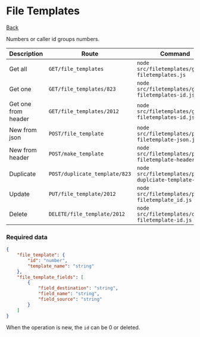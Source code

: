 # File Templates
[Back](../README.md#menu)

Numbers or caller id groups numbers.

| Description | Route | Command
|-------------|-------|---------|
|Get all |`GET/file_templates`|`node src/filetemplates/get-filetemplates.js`|
|Get one |`GET/file_templates/823`|`node src/filetemplates/get-filetemplates-id.js`|
|Get one from header|`GET/file_templates/2012`|`node src/filetemplates/get-filetemplates-id.js`| 
|New from json |`POST/file_template`|`node src/filetemplates/post-filetemplate-json.js`|  
|New from header |`POST/make_template`|`node src/filetemplates/post-filetemplate-header.js`|  
|Duplicate |`POST/duplicate_template/823`|`node src/filetemplates/post-duplciate-template-id.js`|  
|Update|`PUT/file_template/2012`|`node src/filetemplates/put-filetemplate_id.js`|
|Delete | `DELETE/file_template/2012` | `node src/filetemplates/delete-filetemplate-id.js` |

### Required data
```json
{
    "file_template": {
        "id": "number",
        "template_name": "string"
    },
    "file_template_fields": [
        {
            "field_destination": "string",
            "field_name": "string",
            "field_source": "string"
        }
    ]
}
```
When the operation is new, the `id` can be 0 or deleted.

